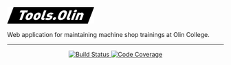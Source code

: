 <img src="./docs/images/logo.png" width="40%" alt="Tools.Olin" />

Web application for maintaining machine shop trainings at Olin College.

---

<p align="center">
  <a href="https://travis-ci.org/jack-greenberg/tools.olin.edu">
    <img src="https://img.shields.io/travis/jack-greenberg/tools.olin.edu.svg?logo=travis" alt="Build Status" />
  </a>
  <a href="https://codecov.io/gh/jack-greenberg/tools.olin.edu">
    <img src="https://codecov.io/gh/jack-greenberg/tools.olin.edu/branch/main/graph/badge.svg" alt="Code Coverage" />
  </a>
</p>
